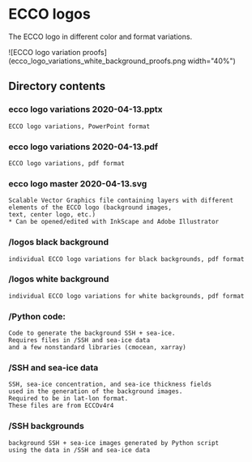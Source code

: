 # ECCO logos
The ECCO logo in different color and format variations.

![ECCO logo variation proofs](ecco_logo_variations_white_background_proofs.png width="40%")

## Directory contents
 
### ecco logo variations 2020-04-13.pptx

	ECCO logo variations, PowerPoint format

### ecco logo variations 2020-04-13.pdf
	ECCO logo variations, pdf format

### ecco logo master 2020-04-13.svg
	Scalable Vector Graphics file containing layers with different elements of the ECCO logo (background images,
	text, center logo, etc.)
	* Can be opened/edited with InkScape and Adobe Illustrator

### /logos black background
	individual ECCO logo variations for black backgrounds, pdf format

### /logos white background
 	individual ECCO logo variations for white backgrounds, pdf format

### /Python code: 
	Code to generate the background SSH + sea-ice.  
	Requires files in /SSH and sea-ice data
	and a few nonstandard libraries (cmocean, xarray)

### /SSH and sea-ice data
	SSH, sea-ice concentration, and sea-ice thickness fields
	used in the generation of the background images. 
	Required to be in lat-lon format.
	These files are from ECCOv4r4

### /SSH backgrounds
	background SSH + sea-ice images generated by Python script 
	using the data in /SSH and sea-ice data
